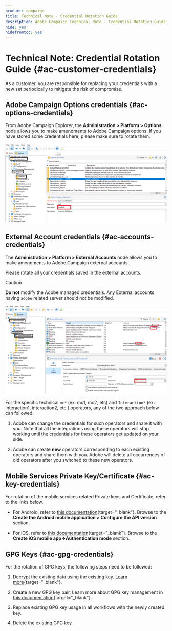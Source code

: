 ```yaml
---
product: campaign
title: Technical Note - Credential Rotation Guide
description: Adobe Campaign Technical Note - Credential Rotation Guide
hide: yes
hidefromtoc: yes
---
```

# Technical Note: Credential Rotation Guide {#ac-customer-credentials}

As a customer, you are responsible for replacing your credentials with a new set periodically to mitigate the risk of compromise. 

## Adobe Campaign Options credentials {#ac-options-credentials}

From Adobe Campaign Explorer, the **Administration > Platform > Options** node allows you to make amendments to Adobe Campaign options. If you have stored some credentials here, please make sure to rotate them.

![](assets/technote-2.png)

## External Account credentials {#ac-accounts-credentials}

The **Administration > Platform > External Accounts** node allows you to make amendments to Adobe Campaign external accounts. 

Please rotate all your credentials saved in the external accounts.  

>[!CAUTION]
>
>**Do not** modify the Adobe managed credentials. Any External accounts having `adobe` related server should not be modified.

![](assets/technote-1.png)

For the specific technical `mc*` (ex: mc1, mc2, etc) and `Interaction*` (ex: interaction1, interaction2, etc ) operators, any of the two approach below can followed: 

1. Adobe can change the credentials for such operators and share it with you. Note that all the integrations using these operators will stop working until the credentials for these operators get updated on your side.

1. Adobe can create **new** operators corresponding to each existing operators and share them with you. Adobe will delete all occurrences of old operators after you switched to these new operators. 


## Mobile Services Private Key/Certificate  {#ac-key-credentials}

For rotation of the mobile services related Private keys and Certificate, refer to the links below. 

* For Android, refer to [this documentation](https://experienceleague.adobe.com/en/docs/campaign-classic/using/sending-messages/sending-push-notifications/configure-the-mobile-app/configuring-the-mobile-application-android){target="_blank"}.
    Browse to the **Create the Android mobile application > Configure the API version** section.

* For iOS, refer to [this documentation](https://experienceleague.adobe.com/en/docs/campaign-classic/using/sending-messages/sending-push-notifications/configure-the-mobile-app/configuring-the-mobile-application){target="_blank"}.
    Browse to the **Create iOS mobile app->Authentication mode** section. 

## GPG Keys {#ac-gpg-credentials}

For the rotation of GPG keys, the following steps need to be followed: 

1. Decrypt the existing data using the existing key. [Learn more](https://experienceleague.adobe.com/en/docs/control-panel/using/instances-settings/gpg-keys-management#decrypting-data){target="_blank"}.

1. Create a new GPG key pair. Learn more about GPG key management in [this documentation](https://experienceleague.adobe.com/en/docs/control-panel/using/instances-settings/gpg-keys-management#decrypting-data){target="_blank"}.

1. Replace existing GPG key usage in all workflows with the newly created key. 

1. Delete the existing GPG key.